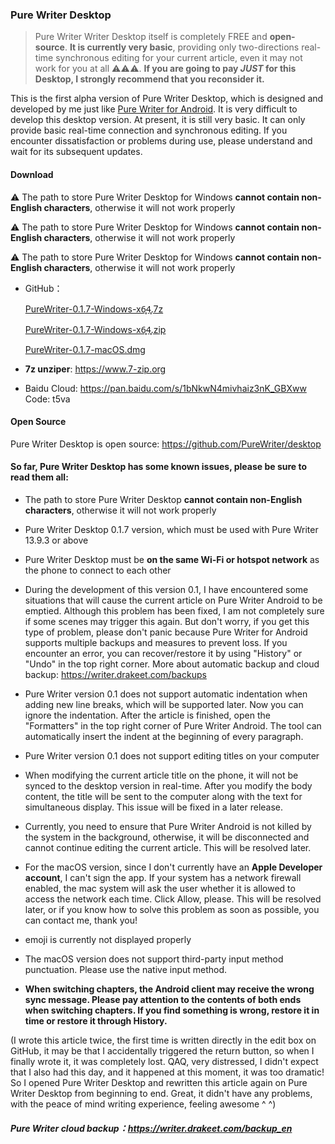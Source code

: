 ### Pure Writer Desktop



> Pure Writer Writer Desktop itself is completely FREE and **open-source**. **It is currently very basic**, providing only two-directions real-time synchronous editing for your current article, even it may not work for you at all ⚠️⚠️⚠️. **If you are going to pay _JUST_ for this Desktop, I strongly recommend that you reconsider it.**

This is the first alpha version of Pure Writer Desktop, which is designed and developed by me just like [Pure Writer for Android](https://writer.drakeet.com). It is very difficult to develop this desktop version. At present, it is still very basic. It can only provide basic real-time connection and synchronous editing. If you encounter dissatisfaction or problems during use, please understand and wait for its subsequent updates.

#### Download

⚠️ The path to store Pure Writer Desktop for Windows **cannot contain non-English characters**, otherwise it will not work properly

⚠️ The path to store Pure Writer Desktop for Windows **cannot contain non-English characters**, otherwise it will not work properly

⚠️ The path to store Pure Writer Desktop for Windows **cannot contain non-English characters**, otherwise it will not work properly

- GitHub：

  [PureWriter-0.1.7-Windows-x6̥4̥.7z](https://github.com/PureWriter/desktop/releases/download/0.1.7/PureWriter-0.1.7-Windows-x64.7z)

  [PureWriter-0.1.7-Windows-x6̥4̥.zip](https://github.com/PureWriter/desktop/releases/download/0.1.7/PureWriter-0.1.7-Windows-x64.zip)

  [PureWriter-0.1.7-macOS.dmg](https://github.com/PureWriter/desktop/releases/download/0.1.7/PureWriter-0.1.7-macOS.dmg)

- **7z unziper**: https://www.7-zip.org

- Baidu Cloud: https://pan.baidu.com/s/1bNkwN4mivhaiz3nK_GBXww Code: t5va

#### Open Source

Pure Writer Desktop is open source: https://github.com/PureWriter/desktop

#### So far, Pure Writer Desktop has some known issues, please be sure to read them all:

- The path to store Pure Writer Desktop **cannot contain non-English characters**, otherwise it will not work properly

- Pure Writer Desktop 0.1.7 version, which must be used with Pure Writer 13.9.3 or above

- Pure Writer Desktop must be **on the same Wi-Fi or hotspot network** as the phone to connect to each other

- During the development of this version 0.1, I have encountered some situations that will cause the current article on Pure Writer Android to be emptied. Although this problem has been fixed, I am not completely sure if some scenes may trigger this again. But don't worry, if you get this type of problem, please don't panic because Pure Writer for Android supports multiple backups and measures to prevent loss. If you encounter an error, you can recover/restore it by using "History" or "Undo" in the top right corner. More about automatic backup and cloud backup: https://writer.drakeet.com/backups

- Pure Writer version 0.1 does not support automatic indentation when adding new line breaks, which will be supported later. Now you can ignore the indentation. After the article is finished, open the "Formatters" in the top right corner of Pure Writer Android. The tool can automatically insert the indent at the beginning of every paragraph.

- Pure Writer version 0.1 does not support editing titles on your computer

- When modifying the current article title on the phone, it will not be synced to the desktop version in real-time. After you modify the body content, the title will be sent to the computer along with the text for simultaneous display. This issue will be fixed in a later release.

- Currently, you need to ensure that Pure Writer Android is not killed by the system in the background, otherwise, it will be disconnected and cannot continue editing the current article. This will be resolved later.

- For the macOS version, since I don't currently have an **Apple Developer account**, I can't sign the app. If your system has a network firewall enabled, the mac system will ask the user whether it is allowed to access the network each time. Click Allow, please. This will be resolved later, or if you know how to solve this problem as soon as possible, you can contact me, thank you!

- emoji is currently not displayed properly

- The macOS version does not support third-party input method punctuation. Please use the native input method.

- **When switching chapters, the Android client may receive the wrong sync message. Please pay attention to the contents of both ends when switching chapters. If you find something is wrong, restore it in time or restore it through History.**

(I wrote this article twice, the first time is written directly in the edit box on GitHub, it may be that I accidentally triggered the return button, so when I finally wrote it, it was completely lost. QAQ, very distressed, I didn't expect that I also had this day, and it happened at this moment, it was too dramatic! So I opened Pure Writer Desktop and rewritten this article again on Pure Writer Desktop from beginning to end. Great, it didn't have any problems, with the peace of mind writing experience, feeling awesome ^ ^)

##### Pure Writer cloud backup：https://writer.drakeet.com/backup_en


